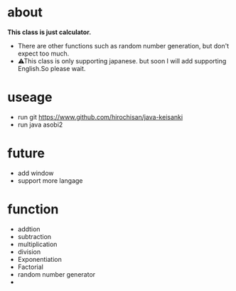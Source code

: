 # about
**This class is just calculator.**
- There are other functions such as random number generation, but don't expect too much.
- ⚠This class is only supporting japanese. but soon I will add supporting English.So please wait.

# useage
- run git https://www.github.com/hirochisan/java-keisanki
- run java asobi2

# future
- add window
- support more langage

# function
- addtion
- subtraction
- multiplication
- division
- Exponentiation
- Factorial
- random number generator
- 
